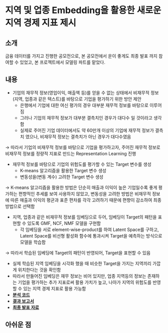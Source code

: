 # 지역 및 업종 Embedding을 활용한 새로운 지역 경제 지표 제시

## 소개
금융 데이터를 가지고 진행한 공모전으로, 본 공모전에서 운이 좋게도 최종 발표 까지 참여할 수 있었고, 본 프로젝트에서 모델링 파트를 맡았다.

## 내용
- 기업의 재무적 정보(영업이익, 매출액 등)를 얻을 수 없는 상태에서 비재무적 정보(지역, 업종과 같은 텍스트)를 바탕으로 기업을 평가하기 위한 방안 제안
    - 은행에서 기업에 대한 여신 평가의 경우 대부분 재무적 정보를 바탕으로 이루어짐
    - 그러나 기업의 재무적 정보가 대부분 결측치인 경우가 대다수 일 것이라고 생각함
    - 실제로 주어진 기업 데이터에서도 약 60만개 이상의 기업에 재무적 정보가 결측치 였으나, 비재무적 정보는 결측치가 아닌 경우가 대다수였음

→ 따라서 기업의 비재무적 정보를 바탕으로 기업을 평가하고자, 주어진 재무적 정보로 비재무적 정보를 정량적 지표로 만드는 Representation Learning 진행

- 재무적 정보를 바탕으로 기업의 위험도를 평가할 수 있는 Target 변수를 생성
    - K-means 알고리즘을 활용한 Target 변수 생성
    - 변동성을(변동 계수) 고려한 Target 변수 생성

→ K-means 알고리즘을 활용한 방법은 단순히 매출과 이익이 높은 기업일수록 좋게 평가하는 편향적인 추세를 보여 사용하지 않았고, 변동성을 고려한 방법은 비재무적 정보에 따른 매출과 이익의 평균과 표준 편차를 각각 고려하기 때문에 편향이 감소하여 최종 방법으로 선택함

- 지역, 업종과 같은 비재무적 정보를 임베딩으로 두어, 임베딩이 Target의 패턴을 표현할 수 있도록 GMF, NCF, NMF 모델을 구현함
    - 각 임베딩을 서로 element-wise-product를 하여 Latent Space를 구하고, Latent Space를 비선형 활성화 함수에 통과시켜 Target을 예측하는 방식으로 모델을 학습함

→ 따라서 학습된 임베딩에 Target의 패턴이 반영되어, Target을 표현할 수 있음 

- 실제 학습된 지역 임베딩을 시각화 했을 때 비슷한 Target을 가지는 지역끼리 가깝게 위치한다는 것을 확인함
- 따라서 만들어진 임베딩은 재무 정보는 비어 있지만, 업종 지역등의 정보는 존재하는 기업을 평가하는 추가 지표로써 활용 가치가 높고, 나아가 지역의 위험도를 반영할 수 있는 지역 경제 지표로 활용 가능함
- **[분석 코드](https://github.com/SeongBeomLEE/Project/blob/main/2021_findata/%EB%B6%84%EC%84%9D%EC%BD%94%EB%93%9C_%EB%B2%94%EB%82%B4%EB%A0%A4%EC%98%A8%EB%8B%A4.ipynb)**
- **[결과 보고서](https://github.com/SeongBeomLEE/Project/blob/main/2021_findata/%EA%B2%B0%EA%B3%BC%EB%B3%B4%EA%B3%A0%EC%84%9C_%EB%B2%94%EB%82%B4%EB%A0%A4%EC%98%A8%EB%8B%A4.pdf)**
- **[최종 발표 자료](https://github.com/SeongBeomLEE/Project/blob/main/2021_findata/%EB%B0%9C%ED%91%9C%EC%9E%90%EB%A3%8C_%EB%B2%94%EB%82%B4%EB%A0%A4%EC%98%A8%EB%8B%A4.pdf)**

## 아쉬운 점